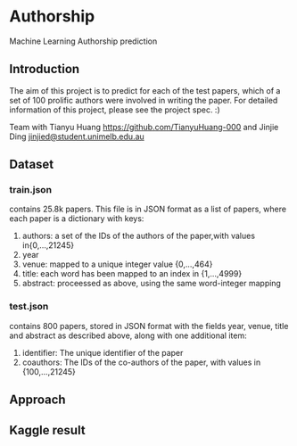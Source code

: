 # Authorship
Machine Learning Authorship prediction

## Introduction
The aim of this project is to predict for each of the test papers, which of a set of 100 prolific authors were involved in writing the paper. For detailed information of this project, please see the project spec. :)

Team with Tianyu Huang https://github.com/TianyuHuang-000 and Jinjie Ding jinjied@student.unimelb.edu.au

## Dataset
### train.json
contains 25.8k papers. This file is in JSON format as a list of papers, where each paper is a dictionary with keys:
1. authors: a set of the IDs of the authors of the paper,with values in{0,...,21245}
2. year
3. venue: mapped to a unique integer value {0,...,464}
4. title: each word has been mapped to an index in {1,...,4999}
5. abstract: proceessed as above, using the same word-integer mapping

### test.json
contains 800 papers, stored in JSON format with the fields year, venue, title and abstract as described above, along with one additional item:
1. identifier: The unique identifier of the paper
2. coauthors: The IDs of the co-authors of the paper, with values in {100,...,21245}

## Approach


## Kaggle result
